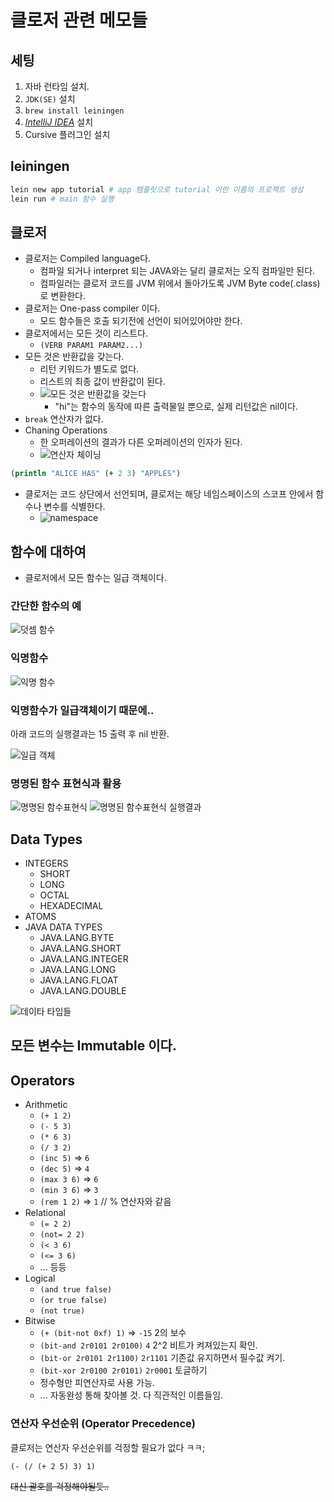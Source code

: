 # 클로저 관련 메모들

## 세팅

1. 자바 런타임 설치.
2. `JDK(SE)` 설치
3. `brew install leiningen`
4. [_IntelliJ IDEA_](https://www.jetbrains.com/ko-kr/idea/) 설치
5. Cursive 플러그인 설치

## leiningen

```sh
lein new app tutorial # app 템플릿으로 tutorial 이란 이름의 프로젝트 생성
lein run # main 함수 실행
```

## 클로저

- 클로저는 Compiled language다.
  - 컴파일 되거나 interpret 되는 JAVA와는 달리 클로저는 오직 컴파일만 된다.
  - 컴파일러는 클로저 코드를 JVM 위에서 돌아가도록 JVM Byte code(.class)로 변환한다.
- 클로저는 One-pass compiler 이다.
  - 모드 함수들은 호출 되기전에 선언이 되어있어야만 한다.
- 클로저에서는 모든 것이 리스트다.
  - `(VERB PARAM1 PARAM2...)`
- 모든 것은 반환값을 갖는다.
  - 리턴 키워드가 별도로 없다.
  - 리스트의 최종 값이 반환값이 된다.
  - ![모든 것은 반환값을 갖는다](imgs/everything_has_return_value.jpg)
    - "hi"는 함수의 동작에 따른 출력물일 뿐으로, 실제 리턴값은 nil이다.
- `break` 연산자가 없다.
- Chaning Operations
  - 한 오퍼레이션의 결과가 다른 오퍼레이션의 인자가 된다.
  - ![연산자 체이닝](imgs/chaining_operations.jpg)
```clojure
(println "ALICE HAS" (+ 2 3) "APPLES")
```
- 클로저는 코드 상단에서 선언되며, 클로저는 해당 네임스페이스의 스코프 안에서 함수나 변수를 식별한다.
    - ![namespace](imgs/namespace.jpg)

## 함수에 대하여

- 클로저에서 모든 함수는 일급 객체이다.

### 간단한 함수의 예

![덧셈 함수](imgs/function.jpg)

### 익명함수

![익명 함수](imgs/anonymous_function.jpg)

### 익명함수가 일급객체이기 때문에..

아래 코드의 실행결과는 15 출력 후 nil 반환.

![일급 객체](imgs/first-class.jpg)

### 명명된 함수 표현식과 활용

![명명된 함수표현식](imgs/named_function_expression.jpg)
![명명된 함수표현식 실행결과](imgs/named_function_expression_results.jpg)

## Data Types

- INTEGERS
  - SHORT
  - LONG
  - OCTAL
  - HEXADECIMAL
- ATOMS
- JAVA DATA TYPES
  - JAVA.LANG.BYTE
  - JAVA.LANG.SHORT
  - JAVA.LANG.INTEGER
  - JAVA.LANG.LONG
  - JAVA.LANG.FLOAT
  - JAVA.LANG.DOUBLE

![데이타 타입들](imgs/data_types.jpg)

## 모든 변수는 Immutable 이다.

## Operators

- Arithmetic
  - `(+ 1 2)`
  - `(- 5 3)`
  - `(* 6 3)`
  - `(/ 3 2)`
  - `(inc 5)` => `6`
  - `(dec 5)` => `4`
  - `(max 3 6)` => `6`
  - `(min 3 6)` => `3`
  - `(rem 1 2)` => `1` // % 연산자와 같음
- Relational
  - `(= 2 2)`
  - `(not= 2 2)`
  - `(< 3 6)`
  - `(<= 3 6)`
  - ... 등등
- Logical
  - `(and true false)`
  - `(or true false)`
  - `(not true)`
- Bitwise
  - `(+ (bit-not 0xf) 1)` => `-15` 2의 보수
  - `(bit-and 2r0101 2r0100)` `4` 2^2 비트가 켜져있는지 확인.
  - `(bit-or 2r0101 2r1100)` `2r1101` 기존값 유지하면서 필수값 켜기.
  - `(bit-xor 2r0100 2r0101)` `2r0001` 토글하기
  - 정수형만 피연산자로 사용 가능.
  - ... 자동완성 통해 찾아볼 것. 다 직관적인 이름들임.

### 연산자 우선순위 (Operator Precedence)

클로저는 연산자 우선순위를 걱정할 필요가 없다 ㅋㅋ;

`(- (/ (+ 2 5) 3) 1)`

~~대신 괄호를 걱정해야될듯..~~